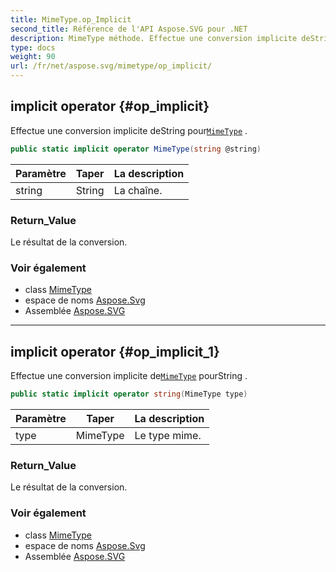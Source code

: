 ```yaml
---
title: MimeType.op_Implicit
second_title: Référence de l'API Aspose.SVG pour .NET
description: MimeType méthode. Effectue une conversion implicite deString pourMimeType .
type: docs
weight: 90
url: /fr/net/aspose.svg/mimetype/op_implicit/
---
```

## implicit operator {#op_implicit}

Effectue une conversion implicite deString pour[`MimeType`](../) .

```csharp
public static implicit operator MimeType(string @string)
```

| Paramètre | Taper | La description |
| --- | --- | --- |
| string | String | La chaîne. |

### Return_Value

Le résultat de la conversion.

### Voir également

* class [MimeType](../)
* espace de noms [Aspose.Svg](../../mimetype/)
* Assemblée [Aspose.SVG](../../../)

---

## implicit operator {#op_implicit_1}

Effectue une conversion implicite de[`MimeType`](../) pourString .

```csharp
public static implicit operator string(MimeType type)
```

| Paramètre | Taper | La description |
| --- | --- | --- |
| type | MimeType | Le type mime. |

### Return_Value

Le résultat de la conversion.

### Voir également

* class [MimeType](../)
* espace de noms [Aspose.Svg](../../mimetype/)
* Assemblée [Aspose.SVG](../../../)


